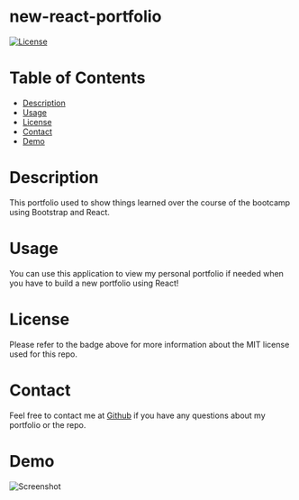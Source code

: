 # new-react-portfolio

[![License](https://img.shields.io/badge/License-MIT-blueviolet.svg)](https://opensource.org/licenses/MIT)

# Table of Contents

- [Description](#description)
- [Usage](#usage)
- [License](#license)
- [Contact](#contact)
- [Demo](#demo)

# Description

This portfolio used to show things learned over the course of the bootcamp using Bootstrap and React. 

# Usage

You can use this application to view my personal portfolio if needed when you have to build a new portfolio using React!

# License

Please refer to the badge above for more information about the MIT license used for this repo.

# Contact

Feel free to contact me at [Github](https://github.com/MsKryssy/new-react-portfolio) if you have any questions about my portfolio or the repo.

# Demo



![Screenshot](new-react-portfolio/src/assets/images/react-portfolio.png)

